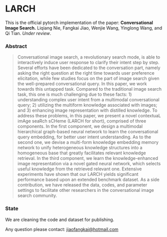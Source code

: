 # LARCH

This is the official pytorch implementation of the paper: **Conversational Image Search.** Liqiang Nie, Fangkai Jiao, Wenjie Wang, Yinglong Wang, and Qi Tian. *Under review*.

### Abstract


>  Conversational image search, a revolutionary search mode, is able to interactively induce user response to clarify their intent step by step. Several efforts have been dedicated to the conversation part, namely asking the right question at the right time towards user preference elicitation, while few studies focus on the part of image search given the well-prepared conversational query. In this paper, we work towards this untapped task. Compared to the traditional image search task, this one is much challenging due to these facts: 1) understanding complex user intent from a multimodal conversational query; 2) utilizing the multiform knowledge associated with images; and 3) enhancing image representation with distilled knowledge. To address these problems, in this paper, we present a novel contextuaL imAge seaRch sCHeme (LARCH for short), comprised of three components. In the first component, we design a multimodal hierarchical graph-based neural network to learn the conversational query embedding, for better user intent understanding. As to the second one, we devise a multi-form knowledge embedding memory network to unify heterogeneous knowledge structures into a homogeneous base that greatly facilitates relevant knowledge retrieval. In the third component, we learn the knowledge-enhanced image representation via a novel gated neural network, which selects useful knowledge from the retrieved relevant one. Extensive experiments have shown that our LARCH yields significant performance based upon an extended benchmark dataset. As a side contribution, we have released the data, codes, and parameter settings to facilitate other researchers in the conversational image search community.


### State

We are cleaning the code and dataset for publishing.

Any question please contact: jiaofangkai@hotmail.com

